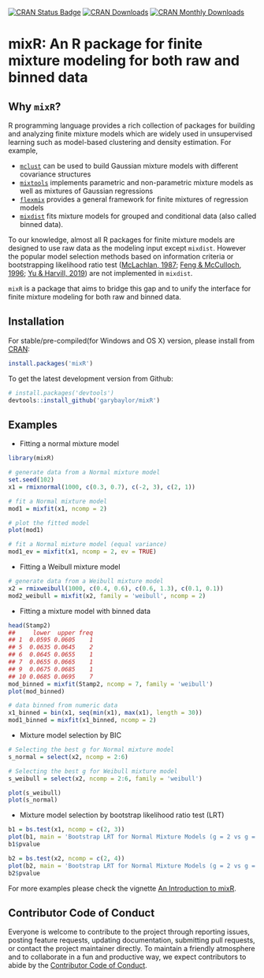 <!-- badges: start -->
[![CRAN Status Badge](http://www.r-pkg.org/badges/version/mixR)](https://CRAN.R-project.org/package=mixR)
[![CRAN Downloads](http://cranlogs.r-pkg.org/badges/grand-total/mixR)](https://cran.rstudio.com/web/packages/mixR/index.html)
[![CRAN Monthly Downloads](https://cranlogs.r-pkg.org/badges/mixR)](https://cran.r-project.org/package=mixR)

<!-- badges: end -->

# mixR: An R package for finite mixture modeling for both raw and binned data

## Why `mixR`?
R programming language provides a rich collection of packages for building and analyzing finite mixture models which are widely used in unsupervised learning such as model-based clustering and density estimation. For example, 
- [`mclust`](https://cran.r-project.org/web/packages/mclust/index.html) can be used to build Gaussian mixture models with different covariance structures
- [`mixtools`](https://cran.r-project.org/web/packages/mixtools/index.html) implements parametric and non-parametric mixture models as well as mixtures of Gaussian regressions
- [`flexmix`](https://cran.r-project.org/web/packages/flexmix/index.html) provides a general framework for finite mixtures of regression models
- [`mixdist`](https://cran.r-project.org/web/packages/mixdist/index.html) fits mixture models for grouped and conditional data (also called binned data). 

To our knowledge, almost all R packages for finite mixture models are designed to use raw data as the modeling input except `mixdist`. However the popular model selection methods based on information criteria or bootstrapping likelihood ratio test ([McLachlan, 1987](https://doi.org/10.2307/2347790); [Feng & McCulloch, 1996](https://doi.org/10.1111/j.2517-6161.1996.tb02104.x); [Yu & Harvill, 2019](https://doi.org/10.1080/03610926.2018.1494838)) are not implemented in `mixdist`.

`mixR` is a package that aims to bridge this gap and to unify the interface for finite mixture modeling for both raw and binned data.


## Installation

For stable/pre-compiled(for Windows and OS X) version, please install from [CRAN](https://CRAN.R-project.org/package=mixR):

```r
install.packages('mixR')
```

To get the latest development version from Github:
```r
# install.packages('devtools')
devtools::install_github('garybaylor/mixR')
```

## Examples

* Fitting a normal mixture model
```r
library(mixR)

# generate data from a Normal mixture model
set.seed(102)
x1 = rmixnormal(1000, c(0.3, 0.7), c(-2, 3), c(2, 1))

# fit a Normal mixture model
mod1 = mixfit(x1, ncomp = 2)

# plot the fitted model
plot(mod1)

# fit a Normal mixture model (equal variance)
mod1_ev = mixfit(x1, ncomp = 2, ev = TRUE)
```

* Fitting a Weibull mixture model
```r
# generate data from a Weibull mixture model
x2 = rmixweibull(1000, c(0.4, 0.6), c(0.6, 1.3), c(0.1, 0.1))
mod2_weibull = mixfit(x2, family = 'weibull', ncomp = 2)
```
* Fitting a mixture model with binned data
```r
head(Stamp2)
##     lower  upper freq
## 1  0.0595 0.0605    1
## 5  0.0635 0.0645    2
## 6  0.0645 0.0655    1
## 7  0.0655 0.0665    1
## 9  0.0675 0.0685    1
## 10 0.0685 0.0695    7
mod_binned = mixfit(Stamp2, ncomp = 7, family = 'weibull')
plot(mod_binned)

# data binned from numeric data
x1_binned = bin(x1, seq(min(x1), max(x1), length = 30))
mod1_binned = mixfit(x1_binned, ncomp = 2)
```

* Mixture model selection by BIC
```r
# Selecting the best g for Normal mixture model
s_normal = select(x2, ncomp = 2:6)

# Selecting the best g for Weibull mixture model
s_weibull = select(x2, ncomp = 2:6, family = 'weibull')

plot(s_weibull)
plot(s_normal)
```

* Mixture model selection by bootstrap likelihood ratio test (LRT)
```r
b1 = bs.test(x1, ncomp = c(2, 3))
plot(b1, main = 'Bootstrap LRT for Normal Mixture Models (g = 2 vs g = 3)')
b1$pvalue

b2 = bs.test(x2, ncomp = c(2, 4))
plot(b2, main = 'Bootstrap LRT for Normal Mixture Models (g = 2 vs g = 4)')
b2$pvalue
```
For more examples please check the vignette [An Introduction to mixR](https://cran.r-project.org/web/packages/mixR/vignettes/intro-to-mixr.pdf).


## Contributor Code of Conduct
Everyone is welcome to contribute to the project through reporting issues, posting feature requests, updating documentation, submitting pull requests, or contact the project maintainer directly. To maintain a friendly atmosphere and to collaborate in a fun and productive way, we expect contributors to abide by the [Contributor Code of Conduct](https://www.contributor-covenant.org/version/1/0/0/code-of-conduct/).

